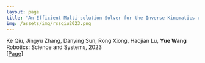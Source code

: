 ```yaml
---
layout: page
title: "An Efficient Multi-solution Solver for the Inverse Kinematics of 3-Section Constant-Curvature Robots"
img: /assets/img/rssqiu2023.png
---
```

Ke Qiu, Jingyu Zhang, Danying Sun, Rong Xiong, Haojian Lu, **Yue Wang**
<br/>
Robotics: Science and Systems, 2023
<br/>
[[Page](https://sites.google.com/view/micsolver)]
